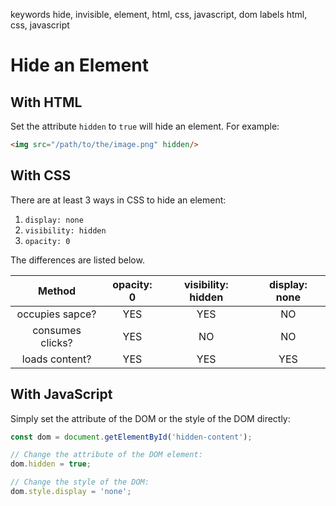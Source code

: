 keywords hide, invisible, element, html, css, javascript, dom
labels html, css, javascript

# Hide an Element
## With HTML
Set the attribute `hidden` to `true` will hide an element. For example:
```html
<img src="/path/to/the/image.png" hidden/>
```

## With CSS
There are at least 3 ways in CSS to hide an element:
1. `display: none`
2. `visibility: hidden`
3. `opacity: 0`

The differences are listed below.

| Method | opacity: 0 | visibility: hidden | display: none |
|:---:|:---:|:---:|:---:|
| occupies sapce? | YES | YES | NO |
| consumes clicks? | YES | NO | NO |
| loads content? | YES | YES | YES |

## With JavaScript
Simply set the attribute of the DOM or the style of the DOM directly:
```javascript
const dom = document.getElementById('hidden-content');

// Change the attribute of the DOM element:
dom.hidden = true;

// Change the style of the DOM:
dom.style.display = 'none';
```
